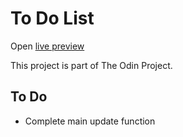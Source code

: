 # To Do List

Open [live preview](https://gofhilman.github.io/todo-list/)

This project is part of The Odin Project.

## To Do

- Complete main update function